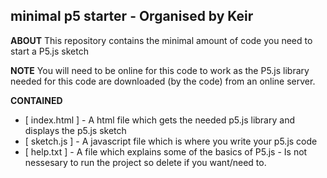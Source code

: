 ## minimal p5 starter - Organised by Keir

**ABOUT**
    This repository contains the minimal amount of code you need to start a P5.js sketch

**NOTE**
You will need to be online for this code to work as the P5.js library needed for this code are downloaded (by the code) from an online server.

**CONTAINED**
* [ index.html ] - A html file which gets the needed p5.js library and displays the p5.js sketch
* [ sketch.js ] - A javascript file which is where you write your p5.js code
* [ help.txt ] - A file which explains some of the basics of P5.js - Is not nessesary to run the project so delete if you want/need to.
